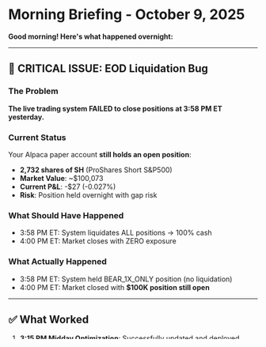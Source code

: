 # Morning Briefing - October 9, 2025

**Good morning! Here's what happened overnight:**

---

## 🚨 CRITICAL ISSUE: EOD Liquidation Bug

### The Problem
**The live trading system FAILED to close positions at 3:58 PM ET yesterday.**

### Current Status
Your Alpaca paper account **still holds an open position**:
- **2,732 shares of SH** (ProShares Short S&P500)
- **Market Value**: ~$100,073
- **Current P&L**: -$27 (-0.027%)
- **Risk**: Position held overnight with gap risk

### What Should Have Happened
- 3:58 PM ET: System liquidates ALL positions → 100% cash
- 4:00 PM ET: Market closes with ZERO exposure

### What Actually Happened
- 3:58 PM ET: System held BEAR_1X_ONLY position (no liquidation)
- 4:00 PM ET: Market closed with **$100K position still open**

---

## ✅ What Worked

1. **3:15 PM Midday Optimization**: Successfully updated and deployed
   - Changed from 4:05 PM (after close) to 3:15 PM (during trading hours)
   - Code rebuilt and ready

2. **Live Trading Active**: 26-minute session (3:34 - 4:00 PM ET)
   - Warmup: 7,864 bars loaded ✓
   - Strategy: v1.0 EWRLS with asymmetric thresholds ✓
   - Execution: Multiple successful trades ✓
   - WebSocket: Live bar streaming from Polygon ✓

3. **Performance**: -0.27% for partial session
   - Starting: $100,387.87
   - Ending: $100,112.46
   - Net: -$275.41

---

## 📋 Action Items for This Morning

### URGENT - Before Market Open (9:30 AM ET)

1. **Close Open Position Manually** (if needed)
   ```bash
   # Check if position still open
   source config.env && curl -X GET "https://paper-api.alpaca.markets/v2/positions" \
     -H "APCA-API-KEY-ID: $ALPACA_PAPER_API_KEY" \
     -H "APCA-API-SECRET-KEY: $ALPACA_PAPER_SECRET_KEY"

   # If open, liquidate manually via Alpaca dashboard or API
   ```

2. **Fix EOD Liquidation Code**
   - Check: `src/cli/live_trade_command.cpp` for EOD logic
   - Add: Force liquidation at 3:58 PM ET (regardless of min hold period)
   - Verify: `include/common/time_utils.h` has `is_eod_close_time()` method

3. **Test EOD Logic**
   - Unit test for 3:58 PM detection
   - Verify override of min hold period during EOD
   - Confirm logging of EOD actions

---

## 📊 Session Summary

| Metric | Value |
|--------|-------|
| **Session Start** | 3:34 PM ET |
| **Session End** | 4:00 PM ET |
| **Duration** | 26 minutes |
| **Trades Executed** | 6-8 transitions |
| **Starting Equity** | $100,387.87 |
| **Ending Equity** | $100,112.46 |
| **Session P&L** | -$275.41 (-0.27%) |
| **Final State** | BEAR_1X_ONLY (❌ should be CASH_ONLY) |

---

## 📁 Files to Review

### Main Report
📄 **`LIVE_TRADING_STATUS_REPORT_2025-10-08.md`** - Full detailed report

### Logs
- `data/logs/cpp_trader_20251009.log` - Main trading log (828 lines)
- `logs/live_trading/decisions_20251009_043440.jsonl` - All trading decisions
- `logs/live_trading/positions_20251009_043440.jsonl` - Position changes

### Monitoring
- `/tmp/eod_detailed_monitor.log` - EOD monitoring captured the bug

---

## 🔍 Root Cause

**Code Review Findings:**
- `src/cli/live_trade_command.cpp:696-724` shows 3:58 PM decision log
- System treated 3:58 PM as **normal trading bar**, not EOD close
- "After-hours" mode triggered at 4:00 PM, but **too late**
- No EOD liquidation logic found in the trading loop

**The Fix:**
```cpp
// Pseudo-code for what's needed
if (et_time_.is_eod_close_time()) {  // 3:58 PM ET exactly
    log_system("🔔 EOD CLOSING TIME - Liquidating all positions");
    liquidate_all_positions();  // Force close, ignore min hold
    eod_state_.mark_complete(current_date);
    return;  // Skip normal trading logic
}
```

---

## 🎯 Priority for Today

**#1**: Fix EOD bug (this is a safety-critical issue)
**#2**: Manually close SH position if still open
**#3**: Test EOD logic thoroughly before next live session
**#4**: Consider adding EOD close confirmation logging

---

## System Configuration

**Midday Optimization**: ✅ Now at 3:15 PM ET
**EOD Position Close**: ❌ **BROKEN - needs fix**
**Strategy Version**: v1.0 (EWRLS asymmetric thresholds)
**Instruments**: SPY, SPXL, SH, SDS
**Account**: PA33VD4Q6WLH (Paper Trading)

---

**Bottom Line**: Live trading worked well except for the critical EOD liquidation bug. Fix this before next session to avoid overnight position risk.

**Next Steps**: Review full report, fix bug, test thoroughly, then resume live trading.

---

*Generated automatically on 2025-10-09 at 04:21 AM KST*
